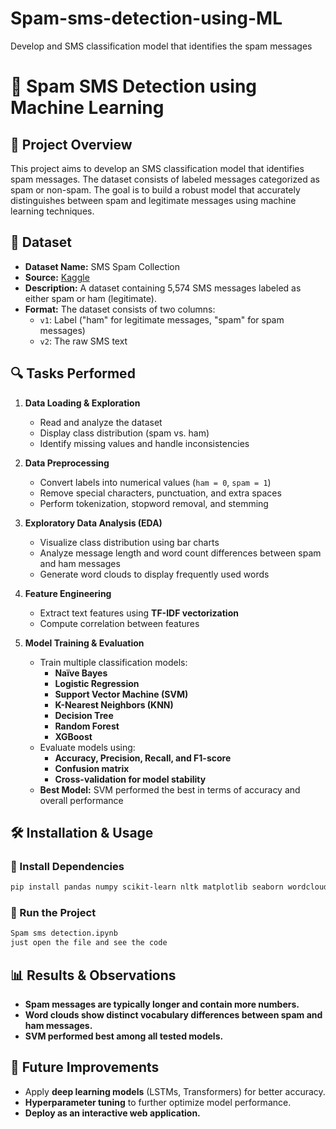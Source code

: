# Spam-sms-detection-using-ML
Develop and SMS classification model that identifies the spam messages

# 📌 Spam SMS Detection using Machine Learning

## 📜 Project Overview
This project aims to develop an SMS classification model that identifies spam messages. The dataset consists of labeled messages categorized as spam or non-spam. The goal is to build a robust model that accurately distinguishes between spam and legitimate messages using machine learning techniques.

## 📂 Dataset
- **Dataset Name:** SMS Spam Collection
- **Source:** [Kaggle](https://www.kaggle.com/datasets/uciml/sms-spam-collection-dataset/data)
- **Description:** A dataset containing 5,574 SMS messages labeled as either spam or ham (legitimate).
- **Format:** The dataset consists of two columns:
  - `v1`: Label ("ham" for legitimate messages, "spam" for spam messages)
  - `v2`: The raw SMS text

## 🔍 Tasks Performed
1. **Data Loading & Exploration**
   - Read and analyze the dataset
   - Display class distribution (spam vs. ham)
   - Identify missing values and handle inconsistencies
   
2. **Data Preprocessing**
   - Convert labels into numerical values (`ham = 0`, `spam = 1`)
   - Remove special characters, punctuation, and extra spaces
   - Perform tokenization, stopword removal, and stemming
   
3. **Exploratory Data Analysis (EDA)**
   - Visualize class distribution using bar charts
   - Analyze message length and word count differences between spam and ham messages
   - Generate word clouds to display frequently used words
   
4. **Feature Engineering**
   - Extract text features using **TF-IDF vectorization**
   - Compute correlation between features

5. **Model Training & Evaluation**
   - Train multiple classification models:
     - **Naïve Bayes**
     - **Logistic Regression**
     - **Support Vector Machine (SVM)**
     - **K-Nearest Neighbors (KNN)**
     - **Decision Tree**
     - **Random Forest**
     - **XGBoost**
   - Evaluate models using:
     - **Accuracy, Precision, Recall, and F1-score**
     - **Confusion matrix**
     - **Cross-validation for model stability**
   - **Best Model:** SVM performed the best in terms of accuracy and overall performance



## 🛠 Installation & Usage
### 🔹 Install Dependencies
```bash
pip install pandas numpy scikit-learn nltk matplotlib seaborn wordcloud xgboost joblib etc 
```

### 🔹 Run the Project
```bash
Spam sms detection.ipynb
just open the file and see the code 
```


## 📊 Results & Observations
- **Spam messages are typically longer and contain more numbers.**
- **Word clouds show distinct vocabulary differences between spam and ham messages.**
- **SVM performed best among all tested models.**

## 🚀 Future Improvements
- Apply **deep learning models** (LSTMs, Transformers) for better accuracy.
- **Hyperparameter tuning** to further optimize model performance.
- **Deploy as an interactive web application.**


